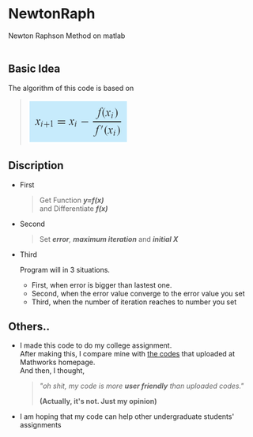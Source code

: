 # NewtonRaph
Newton Raphson Method on matlab
<br/><br/>

## Basic Idea
The algorithm of this code is based on  

   > <img src = "https://github.com/GaoRy-127/NewtonRaph/blob/main/Base%20Idea.png" width="200" height="90">  
 
## Discription
 * First
   > Get Function _**y=f(x)**_   
   > and Differentiate _**f(x)**_  
 
 * Second  
   > Set _**error**, **maximum iteration**_ and _**initial X**_   
   
 * Third   
  
   Program will  in 3 situations.
   + First, when error is bigger than lastest one.
   + Second, when the error value converge to the error value you set
   + Third, when the number of iteration reaches to number you set

## Others..   
 * I made this code to do my college assignment.   
   After making this, I compare mine with [the codes](https://kr.mathworks.com/matlabcentral/fileexchange/68885-the-newton-raphson-method) that uploaded at Mathworks homepage.   
   And then, I thought,   
   > _"oh shit, my code is more **user friendly** than uploaded codes."_  
   > 
   > **(Actually, it's not. Just my opinion)** 
      
  * I am hoping that my code can help other undergraduate students' assignments
